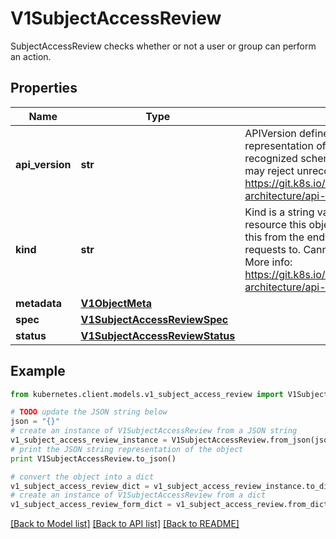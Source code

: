 # V1SubjectAccessReview

SubjectAccessReview checks whether or not a user or group can perform an action.

## Properties
Name | Type | Description | Notes
------------ | ------------- | ------------- | -------------
**api_version** | **str** | APIVersion defines the versioned schema of this representation of an object. Servers should convert recognized schemas to the latest internal value, and may reject unrecognized values. More info: https://git.k8s.io/community/contributors/devel/sig-architecture/api-conventions.md#resources | [optional] 
**kind** | **str** | Kind is a string value representing the REST resource this object represents. Servers may infer this from the endpoint the kubernetes.client submits requests to. Cannot be updated. In CamelCase. More info: https://git.k8s.io/community/contributors/devel/sig-architecture/api-conventions.md#types-kinds | [optional] 
**metadata** | [**V1ObjectMeta**](V1ObjectMeta.md) |  | [optional] 
**spec** | [**V1SubjectAccessReviewSpec**](V1SubjectAccessReviewSpec.md) |  | 
**status** | [**V1SubjectAccessReviewStatus**](V1SubjectAccessReviewStatus.md) |  | [optional] 

## Example

```python
from kubernetes.client.models.v1_subject_access_review import V1SubjectAccessReview

# TODO update the JSON string below
json = "{}"
# create an instance of V1SubjectAccessReview from a JSON string
v1_subject_access_review_instance = V1SubjectAccessReview.from_json(json)
# print the JSON string representation of the object
print V1SubjectAccessReview.to_json()

# convert the object into a dict
v1_subject_access_review_dict = v1_subject_access_review_instance.to_dict()
# create an instance of V1SubjectAccessReview from a dict
v1_subject_access_review_form_dict = v1_subject_access_review.from_dict(v1_subject_access_review_dict)
```
[[Back to Model list]](../README.md#documentation-for-models) [[Back to API list]](../README.md#documentation-for-api-endpoints) [[Back to README]](../README.md)


